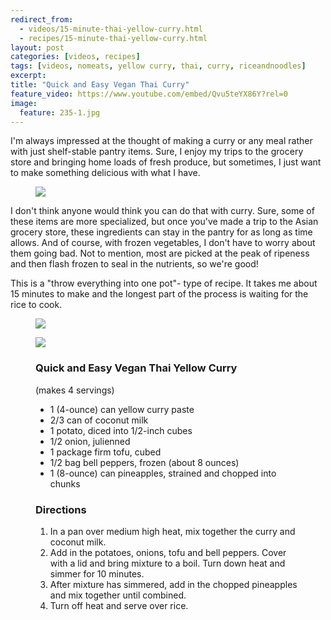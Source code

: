 ```yaml
---
redirect_from: 
  - videos/15-minute-thai-yellow-curry.html
  - recipes/15-minute-thai-yellow-curry.html
layout: post
categories: [videos, recipes]
tags: [videos, nomeats, yellow curry, thai, curry, riceandnoodles]
excerpt: 
title: "Quick and Easy Vegan Thai Curry"
feature_video: https://www.youtube.com/embed/Qvu5teYX86Y?rel=0
image:
  feature: 235-1.jpg
---
```


I'm always impressed at the thought of making a curry or any meal rather with just shelf-stable pantry items.  Sure, I enjoy my trips to the grocery store and bringing home loads of fresh produce, but sometimes, I just want to make something delicious with what I have.

<figure>
    <img src="/images/235-2.jpg">
</figure>

I don't think anyone would think you can do that with curry.  Sure, some of these items are more specialized, but once you've made a trip to the Asian grocery store, these ingredients can stay in the pantry for as long as time allows.  And of course, with frozen vegetables, I don't have to worry about them going bad.  Not to mention, most are picked at the peak of ripeness and then flash frozen to seal in the nutrients, so we're good!

This is a "throw everything into one pot"- type of recipe.  It takes me about 15 minutes to make and the longest part of the process is waiting for the rice to cook.


<figure>
    <img src="/images/235-3.jpg">
</figure>
<figure>
    <img src="/images/235-4.jpg">
</figure>

<figure class="ingredients" markdown="1">

### Quick and Easy Vegan Thai Yellow Curry

(makes 4 servings)


- 1 (4-ounce) can yellow curry paste
- 2/3 can of coconut milk 
- 1 potato, diced into 1/2-inch cubes
- 1/2 onion, julienned
- 1 package firm tofu, cubed
- 1/2 bag bell peppers, frozen (about 8 ounces)
- 1 (8-ounce) can pineapples, strained and chopped into chunks


</figure>

<figure class="directions" markdown="1">

### Directions

1. In a pan over medium high heat, mix together the curry and coconut milk.
2. Add in the potatoes, onions, tofu and bell peppers.  Cover with a lid and bring mixture to a boil.  Turn down heat and simmer for 10 minutes.
3. After mixture has simmered, add in the chopped pineapples and mix together until combined.
4. Turn off heat and serve over rice.
</figure>

